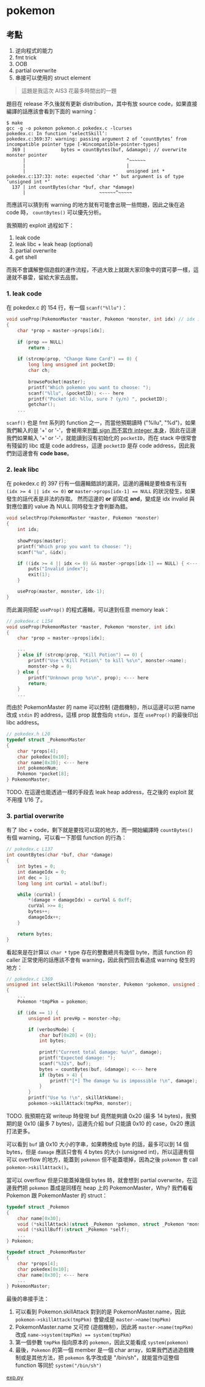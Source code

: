 # pokemon

## 考點
1. 逆向程式的能力
2. fmt trick
3. OOB
4. partial overwrite
5. 串接可以使用的 struct element


> 這題是我這次 AIS3 花最多時間出的一題

題目在 release 不久後就有更新 distribution，其中有放 source code，如果直接編譯的話應該會看到下面的 warning：
``` shell
$ make      
gcc -g -o pokemon pokemon.c pokedex.c -lcurses
pokedex.c: In function ‘selectSkill’:
pokedex.c:369:37: warning: passing argument 2 of ‘countBytes’ from incompatible pointer type [-Wincompatible-pointer-types]
  369 |             bytes = countBytes(buf, &damage); // overwrite monster pointer
      |                                     ^~~~~~~
      |                                     |
      |                                     unsigned int *
pokedex.c:137:33: note: expected ‘char *’ but argument is of type ‘unsigned int *’
  137 | int countBytes(char *buf, char *damage)
      |                           ~~~~~~^~~~~~
```

而應該可以猜到有 warning 的地方就有可能會出現一些問題，因此之後在追 code 時， `countBytes()` 可以優先分析。

我預期的 exploit 過程如下：
1. leak code
2. leak libc + leak heap (optional)
3. partial overwrite
4. get shell

而我不會講解整個遊戲的運作流程，不過大致上就跟大家印象中的寶可夢一樣，這邊就不暴雷，留給大家去品嘗。

### 1. leak code

在 pokedex.c 的 154 行，有一個 `scanf("%llu")`：
``` c
void useProp(PokemonMaster *master, Pokemon *monster, int idx) // idx is signed => 
{
    char *prop = master->props[idx];
    
    if (prop == NULL)
        return ;
    
    if (strcmp(prop, "Change Name Card") == 0) {
        long long unsigned int pocketID;
        char ch;
        
        browsePocket(master);
        printf("Which pokemon you want to choose: ");
        scanf("%llu", &pocketID); <--- here
        printf("Pocket id: %llu, sure ? (y/n) ", pocketID);
        getchar();
    ...
 ```

 `scanf()` 也是 fmt 系列的 function 之一，而當他預期讀時 ("%llu", "%d")，如果我們輸入的是 '+' or '-'，會被用來[判斷 sign 而不當作 integer 本身](https://elixir.bootlin.com/glibc/latest/source/stdio-common/vfscanf-internal.c#L1397)，因此在這邊我們如果輸入 '+' or '-'，就能讀到沒有初始化的 `pocketID`，而在 stack 中很常會有殘留的 libc 或是 code address，這邊 `pocketID` 是存 code address，因此我們到這邊會有 **code base**。

### 2. leak libc

在 pokedex.c 的 397 行有一個邏輯錯誤的漏洞，這邊的邏輯是要檢查有沒有 `(idx >= 4 || idx <= 0)` **or** `master->props[idx-1] == NULL` 的狀況發生，如果發生的話代表是非法的存取。 然而這邊的 **or** 卻寫成 **and**，變成是 idx invalid 與對應位置的 value 為 NULL 同時發生才會判斷為錯。

``` c
void selectProp(PokemonMaster *master, Pokemon *monster)
{
    int idx;
    
    showProps(master);
    printf("Which prop you want to choose: ");
    scanf("%u", &idx);

    if ((idx >= 4 || idx <= 0) && master->props[idx-1] == NULL) { <--- here
        puts("Invalid index");
        exit(1);
    }

    useProp(master, monster, idx-1);
}
```

而此漏洞搭配 `useProp()` 的程式邏輯，可以達到任意 memory leak：
``` c
// pokedex.c L154
void useProp(PokemonMaster *master, Pokemon *monster, int idx)
{
    char *prop = master->props[idx];

    ...
    } else if (strcmp(prop, "Kill Potion") == 0) {
        printf("Use \"Kill Potion\" to kill %s\n", monster->name);
        monster->hp = 0;
    } else {
        printf("Unknown prop %s\n", prop); <--- here
        return;
    }
    ...
```

而由於 PokemonMaster 的 name 可以控制 (遊戲機制)，所以這邊可以把 name 改成 `stdin` 的 address，這樣 prop 就會指向 `stdin`，並在 `useProp()` 的最後印出 libc address。
``` c
// pokedex.h L20
typedef struct _PokemonMaster
{
    char *props[4];
    char pokedex[0x10];
    char name[0x30]; <--- here
    int pokemonNum;
    Pokemon *pocket[8];
} PokemonMaster;
```

TODO. 在這邊也能透過一樣的手段去 leak heap address，在之後的 exploit 就不用撞 1/16 了。

### 3. partial overwrite

有了 libc + code，剩下就是要找可以寫的地方，而一開始編譯時 `countBytes()` 有個 warning，可以看一下那個 function 的行為：
``` c
// pokedex.c L137
int countBytes(char *buf, char *damage)
{
    int bytes = 0;
    int damageIdx = 0;
    int dec = 1;
    long long int curVal = atol(buf);

    while (curVal) {
        *(damage + damageIdx) = curVal & 0xff;
        curVal >>= 8;
        bytes++;
        damageIdx++;
    }

    return bytes;
}
```

看起來是在計算以 `char *` type 存在的整數總共有幾個 byte，而該 function 的 caller 正常使用的話應該不會有 warning，因此我們回去看造成 warning 發生的地方：
```c
// pokedex.c L369
unsigned int selectSkill(Pokemon *monster, Pokemon *pokemon, unsigned int damage)
{
	...
    Pokemon *tmpPkm = pokemon;

    if (idx == 1) {
        unsigned int prevHp = monster->hp;

        if (verbosMode) {
            char buf[0x20] = {0};
            int bytes;
            
            printf("Current total damage: %u\n", damage);
            printf("Expected damage: ");
            scanf("%32s", buf);
            bytes = countBytes(buf, &damage); <--- here
            if (bytes > 4) {
                printf("[*] The damage %u is impossible !\n", damage);
            }
        }
        printf("Use %s !\n", skillAtkName);
        pokemon->skillAttack(tmpPkm, monster);
```

TODO. 我預期在寫 writeup 時發現 buf 竟然能夠讀 0x20 (最多 14 bytes)，我預期的是 0x10 (最多 7 bytes)，這邊先介紹 buf 只能讀 0x10 的 case，0x20 應該打法更多。

可以看到 `buf` 讀 0x10 大小的字串，如果轉換成 byte 的話，最多可以到 14 個 bytes，但是 `damage` 應該只會有 4 bytes 的大小 (unsigned int)，所以這邊有個可以 overflow 的地方，能蓋到 `pokemon` 但不能蓋壞掉，因為之後 `pokemon` 會 call `pokemon->skillAttack()`。

當可以 overflow 但是只能蓋掉幾個 bytes 時，就會想到 partial overwrite，在這邊我們把 `pokemon` 蓋成是同樣在 heap 上的 PokemonMaster，Why? 我們看看 Pokemon 跟 PokemonMaster 的 struct：
```c
typedef struct _Pokemon
{
    char name[0x30];
    void (*skillAttack)(struct _Pokemon *pokemon, struct _Pokemon *monster); <--- here
    void (*skillBuff)(struct _Pokemon *self);
    ...
} Pokemon;

typedef struct _PokemonMaster
{
    char *props[4];
    char pokedex[0x10];
    char name[0x30]; <--- here
    ...
} PokemonMaster;
```

最後的串接手法：
1. 可以看到 Pokemon.skillAttack 對到的是 PokemonMaster.name，因此 `pokemon->skillAttack(tmpPkm)` 會變成是 `master->name(tmpPkm)`
2. PokemonMaster.name 又可控 (遊戲機制)，因此將 `master->name(tmpPkm)` 改成 `name->system(tmpPkm) == system(tmpPkm)`
3. 第一個參數 `tmpPkm` 指向原本的 `pokemon`，因此又能看成 `system(pokemon)`
4. 最後，`Pokemon` 的第一個 member 是一個 char array，如果我們透過遊戲機制或是其他方法，把 `pokemon` 名字改成是 "/bin/sh"，就能當作這整個 function 等同於 `system("/bin/sh")`

[exp.py](exp.py)